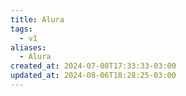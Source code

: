 ```yaml
---
title: Alura
tags:
  - v1
aliases:
  - Alura
created_at: 2024-07-08T17:33:33-03:00
updated_at: 2024-08-06T18:28:25-03:00
---
```


